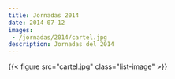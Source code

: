 ```yaml
---
title: Jornadas 2014
date: 2014-07-12
images:
 - /jornadas/2014/cartel.jpg
description: Jornadas del 2014
---
```


{{< figure src="cartel.jpg" class="list-image" >}}

